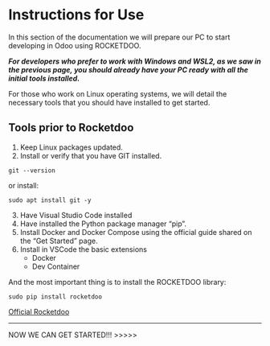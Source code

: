 # Instructions for Use

In this section of the documentation we will prepare our PC to start developing in Odoo using
ROCKETDOO.

***For developers who prefer to work with Windows and WSL2, as we saw in the previous page, you should already have your PC ready with all the initial tools installed.***

For those who work on Linux operating systems, we will detail the necessary tools that you should have installed to get started.


## Tools prior to Rocketdoo

1. Keep Linux packages updated.
2. Install or verify that you have GIT installed.

~~~
git --version
~~~

or install:

~~~
sudo apt install git -y
~~~

3. Have Visual Studio Code installed
4. Have installed the Python package manager “pip”.
5. Install Docker and Docker Compose using the official guide shared on the “Get Started” page.
6. Install in VSCode the basic extensions
    - Docker
    - Dev Container

And the most important thing is to install the ROCKETDOO library:

~~~
sudo pip install rocketdoo
~~~

[Official Rocketdoo](https://pypi.org/project/rocketdoo/)

------------------------------------------------------------------------------------------------------------------

NOW WE CAN GET STARTED!!! >>>>>

